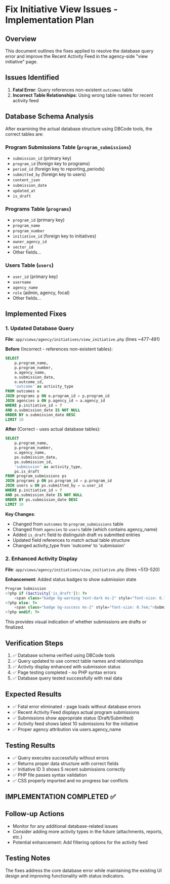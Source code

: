 # Fix Initiative View Issues - Implementation Plan

## Overview
This document outlines the fixes applied to resolve the database query error and improve the Recent Activity Feed in the agency-side "view initiative" page.

## Issues Identified
1. **Fatal Error**: Query references non-existent `outcomes` table 
2. **Incorrect Table Relationships**: Using wrong table names for recent activity feed

## Database Schema Analysis
After examining the actual database structure using DBCode tools, the correct tables are:

### Program Submissions Table (`program_submissions`)
- `submission_id` (primary key)
- `program_id` (foreign key to programs)
- `period_id` (foreign key to reporting_periods)
- `submitted_by` (foreign key to users)
- `content_json`
- `submission_date`
- `updated_at`
- `is_draft`

### Programs Table (`programs`)
- `program_id` (primary key)
- `program_name`
- `program_number`
- `initiative_id` (foreign key to initiatives)
- `owner_agency_id`
- `sector_id`
- Other fields...

### Users Table (`users`)
- `user_id` (primary key)
- `username`
- `agency_name`
- `role` (admin, agency, focal)
- Other fields...

## Implemented Fixes

### 1. Updated Database Query
**File**: `app/views/agency/initiatives/view_initiative.php` (lines ~477-491)

**Before** (Incorrect - references non-existent tables):
```sql
SELECT 
    p.program_name,
    p.program_number,
    a.agency_name,
    o.submission_date,
    o.outcome_id,
    'outcome' as activity_type
FROM outcomes o
JOIN programs p ON o.program_id = p.program_id
JOIN agencies a ON p.agency_id = a.agency_id
WHERE p.initiative_id = ? 
AND o.submission_date IS NOT NULL
ORDER BY o.submission_date DESC
LIMIT 10
```

**After** (Correct - uses actual database tables):
```sql
SELECT 
    p.program_name,
    p.program_number,
    u.agency_name,
    ps.submission_date,
    ps.submission_id,
    'submission' as activity_type,
    ps.is_draft
FROM program_submissions ps
JOIN programs p ON ps.program_id = p.program_id
JOIN users u ON ps.submitted_by = u.user_id
WHERE p.initiative_id = ? 
AND ps.submission_date IS NOT NULL
ORDER BY ps.submission_date DESC
LIMIT 10
```

**Key Changes**:
- Changed from `outcomes` to `program_submissions` table
- Changed from `agencies` to `users` table (which contains agency_name)
- Added `is_draft` field to distinguish draft vs submitted entries
- Updated field references to match actual table structure
- Changed activity_type from 'outcome' to 'submission'

### 2. Enhanced Activity Display
**File**: `app/views/agency/initiatives/view_initiative.php` (lines ~513-520)

**Enhancement**: Added status badges to show submission state
```php
Program Submission
<?php if ($activity['is_draft']): ?>
    <span class="badge bg-warning text-dark ms-2" style="font-size: 0.7em;">Draft</span>
<?php else: ?>
    <span class="badge bg-success ms-2" style="font-size: 0.7em;">Submitted</span>
<?php endif; ?>
```

This provides visual indication of whether submissions are drafts or finalized.

## Verification Steps
1. ✅ Database schema verified using DBCode tools
2. ✅ Query updated to use correct table names and relationships
3. ✅ Activity display enhanced with submission status
4. ✅ Page testing completed - no PHP syntax errors
5. ✅ Database query tested successfully with real data

## Expected Results
- ✅ Fatal error eliminated - page loads without database errors
- ✅ Recent Activity Feed displays actual program submissions
- ✅ Submissions show appropriate status (Draft/Submitted)
- ✅ Activity feed shows latest 10 submissions for the initiative
- ✅ Proper agency attribution via users.agency_name

## Testing Results
- ✅ Query executes successfully without errors
- ✅ Returns proper data structure with correct fields
- ✅ Initiative ID 3 shows 5 recent submissions correctly
- ✅ PHP file passes syntax validation
- ✅ CSS properly imported and no progress bar conflicts

## IMPLEMENTATION COMPLETED ✅

## Follow-up Actions
- Monitor for any additional database-related issues
- Consider adding more activity types in the future (attachments, reports, etc.)
- Potential enhancement: Add filtering options for the activity feed

## Testing Notes
The fixes address the core database error while maintaining the existing UI design and improving functionality with status indicators.

